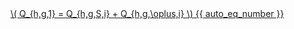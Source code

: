 <a href="/eco2_guide_center/1.%20ECO2%20Logic%20Guide/Hee1_Equation_List.html" class="equation-link" target="_blank" rel="noopener noreferrer">
  \( Q_{h,g,1} = Q_{h,g,S,i} + Q_{h,g,\oplus,i} \) {{ auto_eq_number }}
</a>
